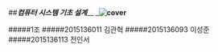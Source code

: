 

##_________________컴퓨터 시스템 기초 설계___________________
_________![cover](http://postfiles7.naver.net/20160619_38/friend2281_1466345357616b1FH2_JPEG/%A4%BF%A4%C0.jpg?type=w2 "Kwan")________

#####1조
#####2015136011 김관혁
#####2015136093 이성준
#####2015136113 전인서
